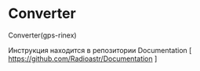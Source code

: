 # Converter
Converter(gps-rinex)

Инструкция находится в репозитории Documentation [ https://github.com/Radioastr/Documentation ]
